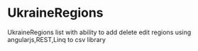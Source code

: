 # UkraineRegions
UkraineRegions list with ability to add delete edit regions using angularjs,REST,Linq to csv library

